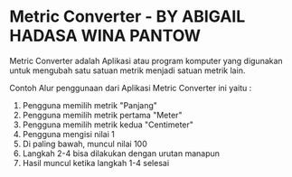 # Metric Converter - BY ABIGAIL HADASA WINA PANTOW

Metric Converter adalah Aplikasi atau program komputer yang digunakan untuk mengubah satu satuan metrik menjadi satuan metrik lain.

Contoh Alur penggunaan dari Aplikasi Metric Converter ini yaitu : 
1. Pengguna memilih metrik "Panjang"
2. Pengguna memilih metrik pertama "Meter"
3. Pengguna memilih metrik kedua "Centimeter"
4. Pengguna mengisi nilai 1
5. Di paling bawah, muncul nilai 100
6. Langkah 2-4 bisa dilakukan dengan urutan manapun
7. Hasil muncul ketika langkah 1-4 selesai

   
